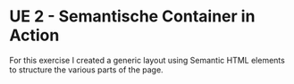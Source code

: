 # UE 2 - Semantische Container in Action

For this exercise I created a generic layout using Semantic HTML elements to structure the various parts of the page.